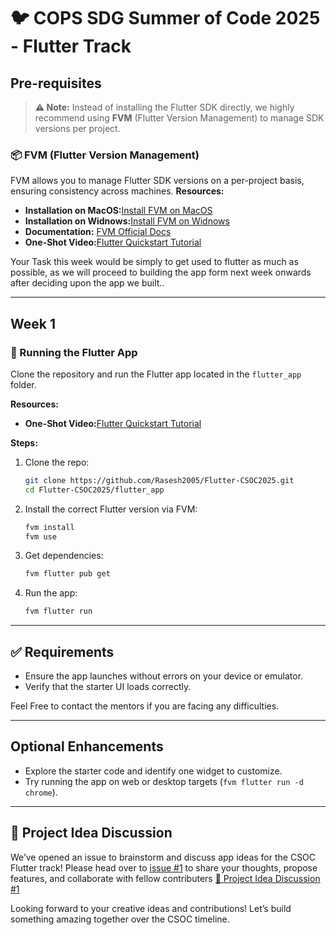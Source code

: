 # 🐦 COPS SDG Summer of Code 2025 - Flutter Track

## Pre-requisites

> **⚠️ Note:** Instead of installing the Flutter SDK directly, we highly recommend using **FVM** (Flutter Version Management) to manage SDK versions per project.

### 📦 FVM (Flutter Version Management)

FVM allows you to manage Flutter SDK versions on a per-project basis, ensuring consistency across machines.
**Resources:**

* **Installation on MacOS:**[Install FVM on MacOS](https://youtu.be/CXhc2jrkgJ8?feature=shared)
* **Installation on Widnows:**[Install FVM on Widnows](https://youtu.be/BLLeT7DnEl0?feature=shared)
* **Documentation:** [FVM Official Docs](https://fvm.app/docs)
* **One-Shot Video:**[Flutter Quickstart Tutorial](https://youtu.be/BiOSCpV-lts?si=ljkGSU28-8T1Ibbj)
 
Your Task this week would be simply to get used to flutter as much as possible, as we will proceed to building the app form next week onwards after deciding upon the app we built..

---

## Week 1

### 🚀 Running the Flutter App

Clone the repository and run the Flutter app located in the `flutter_app` folder.

**Resources:**

* **One-Shot Video:**[Flutter Quickstart Tutorial](https://youtu.be/BiOSCpV-lts?si=ljkGSU28-8T1Ibbj)

**Steps:**

1. Clone the repo:

   ```bash
   git clone https://github.com/Rasesh2005/Flutter-CSOC2025.git
   cd Flutter-CSOC2025/flutter_app
   ```
2. Install the correct Flutter version via FVM:

   ```bash
   fvm install
   fvm use
   ```
3. Get dependencies:

   ```bash
   fvm flutter pub get
   ```
4. Run the app:

   ```bash
   fvm flutter run
   ```

---

## ✅ Requirements

* Ensure the app launches without errors on your device or emulator.
* Verify that the starter UI loads correctly.

Feel Free to contact the mentors if you are facing any difficulties.

---

## Optional Enhancements

* Explore the starter code and identify one widget to customize.
* Try running the app on web or desktop targets (`fvm flutter run -d chrome`).
---

## 💬 Project Idea Discussion

We’ve opened an issue to brainstorm and discuss app ideas for the CSOC Flutter track!
Please head over to [issue #1](https://github.com/Rasesh2005/Flutter-CSOC2025/issues/1) to share your thoughts, propose features, and collaborate with fellow contributers
[🔗 Project Idea Discussion #1](https://github.com/Rasesh2005/Flutter-CSOC2025/issues/1)

Looking forward to your creative ideas and contributions! Let’s build something amazing together over the CSOC timeline.